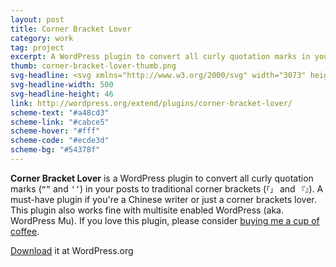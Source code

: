 ```yaml
---
layout: post
title: Corner Bracket Lover
category: work
tag: project
excerpt: A WordPress plugin to convert all curly quotation marks in your posts to traditional corner brackets.
thumb: corner-bracket-lover-thumb.png
svg-headline: <svg xmlns="http://www.w3.org/2000/svg" width="3073" height="285" viewBox="0 0 3073 285"><path d="M389.575 150.804c0-56.101 42.586-95.684 102.607-95.684 16.291 0 33.726 3.417 45.73 8.258.286 17.086.571 27.623 1.429 40.438h-15.148c-3.716-18.226-14.863-30.186-37.728-30.186-31.439 0-48.302 29.332-48.302 73.188 0 40.438 16.005 73.756 48.017 73.756 22.007 0 38.013-10.821 40.871-29.616h15.148c-.857 14.809-1.715 29.901-1.715 40.153-14.577 5.126-39.442 8.828-59.735 8.828-57.734-.001-91.174-35.028-91.174-89.135zm165.653 16.801c0-43.57 29.725-73.756 74.025-73.756 45.159 0 72.597 26.769 72.597 71.763 0 43.855-30.296 74.041-74.597 74.041-45.731 0-72.025-26.199-72.025-72.048zm100.32.57c0-33.034-7.717-56.385-27.438-56.385-18.006 0-26.295 21.643-26.295 53.538 0 34.458 8.86 56.386 27.152 56.386 19.15-.001 26.581-21.644 26.581-53.539zm53.24 55.531l10.003-1.424c6.574-.854 10.003-3.702 10.003-21.073v-63.79c0-12.815-2.572-16.517-18.292-19.934v-11.675c19.436-3.702 43.729-7.974 62.021-13.384v25.914c7.431-13.384 21.436-24.206 38.299-24.206 4.287 0 11.146.854 14.005 1.708l-6.288 36.167c-4.287-2.848-12.29-4.841-18.863-4.841-7.717 0-19.149 1.709-27.152 8.259v65.783c0 17.087 3.144 20.789 10.289 21.643l13.147 1.14v12.245c-7.145-.285-34.012-.854-47.159-.854-13.719 0-32.868.569-40.014.854l.001-12.532zm123.465 0l10.003-1.424c6.574-.854 10.003-3.702 10.003-21.073v-63.79c0-12.815-2.572-16.517-18.292-19.934v-11.675c19.436-3.702 43.729-7.974 62.021-13.384v20.219c10.289-9.967 25.723-18.795 43.443-18.795 32.011 0 47.445 18.795 47.445 47.842v59.518c0 18.226 3.43 21.073 10.29 21.928l7.145.854v12.245c-7.145-.285-30.582-.854-41.443-.854-11.432 0-29.438.569-36.584.854v-12.53l6.574-1.139c5.716-1.14 10.003-3.987 10.003-21.358v-54.962c0-17.656-4.858-25.914-21.436-25.914-10.29 0-17.149 3.132-25.438 7.119v73.757c0 17.087 3.715 20.219 10.289 21.643l7.146 1.14v12.245c-7.146-.285-28.01-.854-41.157-.854-13.719 0-32.869.569-40.014.854v-12.532h.002zm175.539-54.107c0-47.272 32.011-75.75 72.311-75.75 42.3 0 58.02 26.769 58.02 56.385 0 3.702 0 8.259-.572 11.961h-84.029c-.286.854-.286 4.556-.286 5.126 0 26.769 16.863 44.709 42.586 44.709 15.434 0 25.151-2.848 34.297-7.404l1.429 10.537c-5.145 10.821-26.009 24.206-52.875 24.206-44.014 0-70.881-27.054-70.881-69.77zm84.315-23.352c4.288 0 6.288-2.848 6.288-6.549 0-14.239-5.145-27.623-19.721-27.623-14.862 0-22.579 15.377-24.294 34.172h37.727zm54.013 77.459l10.003-1.424c6.574-.854 10.003-3.702 10.003-21.073v-63.79c0-12.815-2.572-16.517-18.292-19.934v-11.675c19.436-3.702 43.729-7.974 62.021-13.384v25.914c7.431-13.384 21.436-24.206 38.299-24.206 4.287 0 11.146.854 14.005 1.708l-6.288 36.167c-4.287-2.848-12.29-4.841-18.863-4.841-7.717 0-19.149 1.709-27.152 8.259v65.783c0 17.087 3.144 20.789 10.289 21.643l13.147 1.14v12.245c-7.145-.285-34.012-.854-47.159-.854-13.719 0-32.868.569-40.014.854v-12.532h.001zm231.216 11.961c-9.718 0-32.869.284-40.014.569v-13.1l9.432-1.139c7.431-1.14 11.718-5.696 11.718-23.352v-102.233c0-17.656-4.287-22.212-11.718-23.067l-9.432-1.424v-13.384c7.145.285 28.867.569 39.728.569 16.292-.285 33.44-1.424 48.874-1.424 39.442 0 64.022 14.808 64.022 43.286 0 20.219-22.293 36.167-39.442 38.729v.854c22.865 2.278 46.301 19.08 46.301 41.862 0 33.888-27.438 54.677-71.167 54.677-14.005.001-32.868-1.423-48.302-1.423zm65.165-131.281c0-17.941-9.432-28.478-26.295-28.478-3.715 0-8.574 0-12.861.569v57.81c4.287.285 7.431.285 13.147.285 16.577 0 26.009-13.954 26.009-30.186zm6.288 79.452c0-19.08-10.003-31.041-29.725-31.041-5.716 0-11.146.285-15.72.854v52.684c0 8.543 3.716 12.53 18.006 12.53 20.008 0 27.439-15.378 27.439-35.027zm57.358 39.868l10.003-1.424c6.574-.854 10.003-3.702 10.003-21.073v-63.79c0-12.815-2.572-16.517-18.292-19.934v-11.675c19.436-3.702 43.729-7.974 62.021-13.384v25.914c7.431-13.384 21.436-24.206 38.299-24.206 4.287 0 11.146.854 14.005 1.708l-6.288 36.167c-4.287-2.848-12.29-4.841-18.863-4.841-7.717 0-19.149 1.709-27.152 8.259v65.783c0 17.087 3.144 20.789 10.289 21.643l13.147 1.14v12.245c-7.146-.285-34.012-.854-47.159-.854-13.719 0-32.868.569-40.014.854v-12.532h.001zm114.578-20.219c0-28.763 26.295-44.994 66.309-44.994 2.857 0 7.717 0 10.289.284v-12.53c0-19.364-8.289-27.908-28.581-27.908-11.719 0-24.009 2.563-32.583 7.12l-2.286-12.245c9.146-9.683 30.01-19.365 51.731-19.365 36.584 0 56.02 17.371 56.02 46.133 0 21.928-1.144 40.438-1.144 61.227 0 15.093 5.717 18.226 19.436 18.226v10.821c-7.146 5.695-18.578 9.397-31.726 9.397-19.435 0-26.866-8.828-28.866-20.788h-.572c-6.573 11.96-20.007 20.504-39.156 20.504-22.58 0-38.871-15.378-38.871-35.882zm76.311 1.709c0-7.974 0-21.644.286-29.617-1.715-.284-4.859-.284-6.574-.284-17.148 0-28.866 7.974-28.866 21.928 0 9.967 6.859 16.517 16.291 16.517 8.288-.001 15.147-3.418 18.863-8.544zm66.275-33.888c0-46.988 33.727-77.458 79.171-77.458 6.859 0 13.719.854 20.007 1.993-5.145-5.126-9.718-13.1-9.718-23.636 0-22.497 23.723-28.762 45.444-30.756 21.722-1.708 50.303-3.417 60.021-7.974v167.732c0 17.087 3.43 20.219 10.289 21.643l8.003 1.14v12.245c-7.146-.285-27.152-.854-40.3-.854-13.719 0-31.153.569-38.299.854v-12.53l6.573-.854c6.574-.854 10.004-4.271 10.004-21.643v-126.441c0-11.676-7.146-16.802-20.864-16.802-18.006 0-26.581 5.695-26.581 16.517 0 9.397 5.717 19.08 14.005 26.484-1.143 13.1-1.143 22.497-.857 37.021h-14.576c-1.144-17.372-9.718-25.915-25.151-25.915-17.148 0-32.011 16.517-32.011 52.114 0 31.325 17.72 47.842 43.157 47.842 13.719 0 22.865-2.562 31.726-7.404l1.429 9.397c-4.858 12.246-24.865 25.63-52.018 25.63-43.445 0-69.454-26.768-69.454-68.345zm233.223 47.557c-9.432-11.961-17.149-26.199-34.869-55.246l29.152-35.028c3.716-4.271 6.859-8.828 6.859-13.1 0-3.132-3.43-5.695-12.289-5.695v-12.53c7.145.285 23.722.57 34.297.57 9.146 0 24.009-.285 31.153-.57v12.246c-15.147.569-28.295 7.974-38.013 19.649l-15.148 17.656c16.006 24.775 30.582 45.279 40.872 56.955 7.145 7.974 16.005 19.079 24.865 19.934l.571 11.961c-4.287 2.848-16.005 3.986-23.722 3.986-18.005 0-32.581-6.549-43.728-20.788zm66.413-49.266c0-47.272 32.012-75.75 72.311-75.75 42.301 0 58.021 26.769 58.021 56.385 0 3.702 0 8.259-.571 11.961h-84.029c-.286.854-.286 4.556-.286 5.126 0 26.769 16.863 44.709 42.586 44.709 15.435 0 25.152-2.848 34.298-7.404l1.429 10.537c-5.145 10.821-26.009 24.206-52.875 24.206-44.017 0-70.884-27.054-70.884-69.77zm84.316-23.352c4.287 0 6.287-2.848 6.287-6.549 0-14.239-5.145-27.623-19.721-27.623-14.862 0-22.579 15.377-24.294 34.172h37.728zm69.275 55.816v-86.002h-17.435v-14.809c22.293-5.411 40.014-25.345 45.444-41.292h16.006v37.305h39.441v18.795h-39.441v78.028c0 15.947 5.43 21.358 20.578 21.358 6.573 0 14.005-1.14 18.292-2.278l.857 10.536c-7.432 9.113-26.009 15.947-44.587 15.947-28.58.002-39.155-13.667-39.155-37.588zm246.652 33.888c-3.716 0-39.442-.284-44.016-.284-9.718 0-33.726.284-40.585.569v-13.1l9.432-1.139c7.431-1.14 11.719-5.696 11.719-23.352v-102.233c0-17.656-4.288-22.212-11.719-23.067l-9.432-1.424v-13.384c7.146.285 32.297.854 44.015.854 11.146 0 36.87-.569 44.016-.854v13.384l-10.289 1.424c-7.718.854-11.719 5.411-11.719 23.067v109.638c0 7.689 2.858 11.676 15.148 11.676h23.15c10.575 0 13.719-3.702 16.006-10.821l4.858-14.523h14.576c-2.286 14.809-4.287 35.027-4.572 44.425-10.574-.571-41.442-.856-50.588-.856zm64.16-68.346c0-43.57 29.725-73.756 74.025-73.756 45.158 0 72.597 26.769 72.597 71.763 0 43.855-30.296 74.041-74.598 74.041-45.729 0-72.024-26.199-72.024-72.048zm100.32.57c0-33.034-7.717-56.385-27.438-56.385-18.006 0-26.294 21.643-26.294 53.538 0 34.458 8.859 56.386 27.151 56.386 19.149-.001 26.581-21.644 26.581-53.539zm61.643-39.299c-3.43-9.113-8.003-18.511-17.148-19.08v-12.53c7.431.285 22.579.854 34.869.854 12.576 0 33.726-.57 41.442-.854v12.53l-6.859.569c-5.43.285-8.288 3.417-8.288 8.259 0 3.417 2 9.397 4.001 14.808l21.437 58.948 21.722-58.664c1.715-4.556 4.001-11.676 4.001-15.093 0-5.126-3.716-7.974-8.86-8.543l-6.573-.285v-12.53c7.146.285 17.148.854 28.01.854 10.289 0 17.148-.57 24.294-.854v12.53c-11.719.569-15.72 7.404-21.722 22.212l-41.729 104.797h-26.581l-42.016-107.928zm128.326 40.723c0-47.272 32.012-75.75 72.311-75.75 42.301 0 58.021 26.769 58.021 56.385 0 3.702 0 8.259-.571 11.961h-84.029c-.286.854-.286 4.556-.286 5.126 0 26.769 16.863 44.709 42.586 44.709 15.435 0 25.152-2.848 34.298-7.404l1.429 10.537c-5.145 10.821-26.009 24.206-52.875 24.206-44.017 0-70.884-27.054-70.884-69.77zm84.315-23.352c4.287 0 6.287-2.848 6.287-6.549 0-14.239-5.145-27.623-19.721-27.623-14.862 0-22.579 15.377-24.294 34.172h37.728zm54.013 77.459l10.004-1.424c6.573-.854 10.003-3.702 10.003-21.073v-63.79c0-12.815-2.572-16.517-18.292-19.934v-11.675c19.436-3.702 43.729-7.974 62.021-13.384v25.914c7.431-13.384 21.436-24.206 38.299-24.206 4.287 0 11.146.854 14.005 1.708l-6.288 36.167c-4.287-2.848-12.29-4.841-18.863-4.841-7.717 0-19.149 1.709-27.152 8.259v65.783c0 17.087 3.144 20.789 10.289 21.643l13.147 1.14v12.245c-7.146-.285-34.012-.854-47.159-.854-13.719 0-32.868.569-40.014.854v-12.532z" fill="#CABCE5"/><path d="M.896 271.375v-271.216h153.392v55.884h-92.343v215.333l-61.049-.001zm314.986-257.231v271.215h-153.392v-55.883h92.343v-215.332h61.049z" fill="#A48CD3"/></svg>
svg-headline-width: 500
svg-headline-height: 46
link: http://wordpress.org/extend/plugins/corner-bracket-lover/
scheme-text: "#a48cd3"
scheme-link: "#cabce5"
scheme-hover: "#fff"
scheme-code: "#ecde3d"
scheme-bg: "#54378f"
---
```


<p><b>Corner Bracket Lover</b> is a WordPress plugin to convert all curly quotation marks (<code>“”</code> and <code>‘’</code>) in your posts to traditional corner brackets (<code>「」</code> and <code>『』</code>). A must-have plugin if you're a Chinese writer or just a corner brackets lover. This plugin also works fine with multisite enabled WordPress (aka. WordPress Mu). If you love this plugin, please consider <a href="{{ site.data.var.donate }}">buying me a cup of coffee</a>.</p>

<p class=download><a href="http://wordpress.org/extend/plugins/corner-bracket-lover/">Download</a> it at WordPress.org</p>
